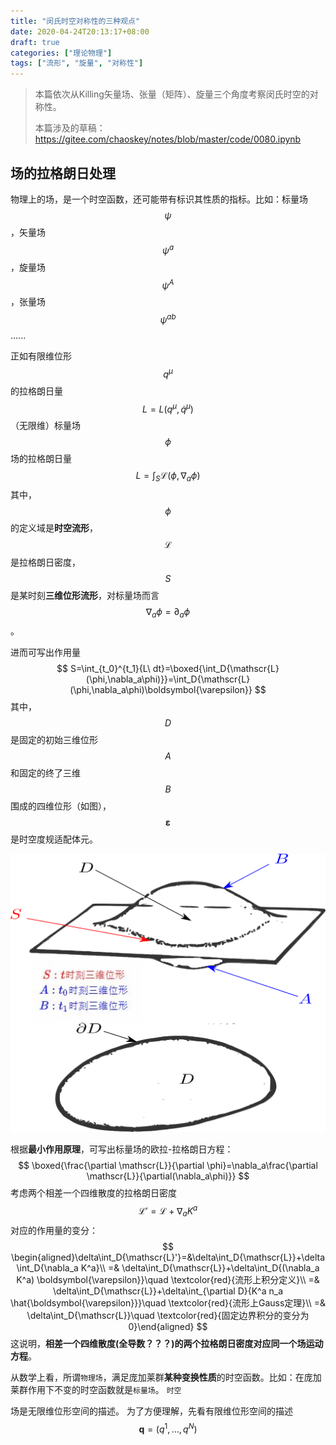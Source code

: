```yaml
---
title: "闵氏时空对称性的三种观点"
date: 2020-04-24T20:13:17+08:00
draft: true
categories: ["理论物理"]
tags: ["流形", "旋量", "对称性"]
---
```



> 本篇依次从Killing矢量场、张量（矩阵）、旋量三个角度考察闵氏时空的对称性。
>
> 本篇涉及的草稿：https://gitee.com/chaoskey/notes/blob/master/code/0080.ipynb

<!--more-->

## 场的拉格朗日处理

物理上的场，是一个时空函数，还可能带有标识其性质的指标。比如：标量场$$\psi$$，矢量场$$\psi^a$$，旋量场$$\psi^A$$，张量场$$\psi^{ab}$$......

正如有限维位形$$q^\mu$$的拉格朗日量
$$
L=L(q^\mu,\dot{q}^\mu)
$$
（无限维）标量场$$\phi$$场的拉格朗日量
$$
L=\int_S{\mathscr{L}(\phi,\nabla_a\phi)}
$$
其中，$$\phi$$的定义域是**时空流形**，$$\mathscr{L}$$是拉格朗日密度，$$S$$是某时刻**三维位形流形**，对标量场而言$$\nabla_a\phi=\partial_a \phi$$。

进而可写出作用量
$$
S=\int_{t_0}^{t_1}{L\ dt}=\boxed{\int_D{\mathscr{L}(\phi,\nabla_a\phi)}}=\int_D{\mathscr{L}(\phi,\nabla_a\phi)\boldsymbol{\varepsilon}}
$$
其中，$$D$$是固定的初始三维位形$$A$$和固定的终了三维$$B$$围成的四维位形（如图），$$\boldsymbol{\varepsilon}$$是时空度规适配体元。

![](../images/0131.svg)

根据**最小作用原理**，可写出标量场的欧拉-拉格朗日方程：
$$
\boxed{\frac{\partial \mathscr{L}}{\partial \phi}=\nabla_a\frac{\partial \mathscr{L}}{\partial(\nabla_a\phi)}}
$$
考虑两个相差一个四维散度的拉格朗日密度
$$
\mathscr{L}'=\mathscr{L}+\nabla_a K^a
$$
对应的作用量的变分：
$$
\begin{aligned}\delta\int_D{\mathscr{L}'}=&\delta\int_D{\mathscr{L}}+\delta\int_D{\nabla_a K^a}\\ =& \delta\int_D{\mathscr{L}}+\delta\int_D{(\nabla_a K^a) \boldsymbol{\varepsilon}}\quad \textcolor{red}{流形上积分定义}\\ =& \delta\int_D{\mathscr{L}}+\delta\int_{\partial D}{K^a n_a \hat{\boldsymbol{\varepsilon}}}\quad \textcolor{red}{流形上Gauss定理}\\ =& \delta\int_D{\mathscr{L}}\quad \textcolor{red}{固定边界积分的变分为0}\end{aligned}
$$
这说明，**相差一个四维散度(全导数？？？)的两个拉格朗日密度对应同一个场运动方程**。





从数学上看，所谓`物理场`，满足庞加莱群**某种变换性质**的时空函数。比如：在庞加莱群作用下不变的时空函数就是`标量场`。    `时空`





场是无限维位形空间的描述。 为了方便理解，先看有限维位形空间的描述
$$
\boldsymbol{q}=(q^1,\dots,q^N)
$$




